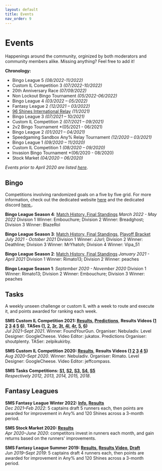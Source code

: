 ```yaml
---
layout: default
title: Events
nav_order: 9
---
```


# Events

Happenings around the community, orginized by both moderators and community members alike. Missing anything? Feel free to add it!

**Chronology:**  
- Bingo League 5 *(08/2022-11/2022)*
- Custom IL Competition 3 *(07/2022-10/2022)*
- 20th Anniversary Race *(07/09/2022)*
- Non Lockout Bingo Tournament *(05/2022-06/2022)*
- Bingo League 4 *(03/2022 – 05/2022)*
- Fantasy League 2 *(12/2021 – 03/2022)*
- [96 Shines International Relay](https://www.twitch.tv/videos/1207877887) *(11/2021)*
- Bingo League 3 *(07/2021 – 10/2021)*
- Custom IL Competition 2 *(07/2021 – 09/2021)*
- 2v2 Bingo Tournament *(05/2021 - 06/2021)
- Bingo League 2 *(01/2021 – 04/2021)*
- Speedgaming Sandbox Any% Relay Tournament *(12/2020 – 03/2021)*
- Bingo League 1 *(09/2020 – 11/2020)*
- Custom IL Competition 1 *(08/2020 – 09/2020)*
- Invasion Bingo Tournament *(06/2020 - 08/2020)
- Stock Market *(04/2020 – 06/2020)*

*Events prior to April 2020 are listed [here](https://www.twitch.tv/sunshinecommunity/about)*.

## Bingo
Competitions involving randomized goals on a five by five grid. For more information, check out the dedicated website [here](https://sms.bingo) and the dedicated discord [here.](https://sms.bingo/discord).

**Bingo League Season 4**: [Match History, Final Standings](https://season4.sms.bingo/)
*March 2022 - May 2022* Division 1 Winner: Embouchure; Division 2 Winner: Breadghost; Division 3 Winner: BlazeRol

**Bingo League Season 3**: [Match History, Final Standings](https://season3.sms.bingo/), [Playoff Bracket](https://docs.google.com/spreadsheets/d/1gN6xyfIoaDTwf04Oz_Yvf5AKNwhfTPi4pA0Bx4_ebMk/edit?usp=sharing)
*July 2021 - October 2021* Division 1 Winner: JJsrl; Division 2 Winner: Deathline; Division 3 Winner: MrYhatoh; Division 4 Winner: Vipa_51

**Bingo League Season 2**: [Match History, Final Standings](https://season2.sms.bingo/)
*January 2021 - April 2021* Division 1 Winner: Rimato13; Division 2 Winner: peaches

**Bingo League Season 1**:
*September 2020 - November 2020* Division 1 Winner: Rimato13; Division 2 Winner: Embouchure; Division 3 Winner: peaches

## Tasks
A weekly unseen challenge or custom IL with a week to route and execute it, and points awarded for ranking each week.

**SMS Custom IL Competition 2021: [Results](https://docs.google.com/spreadsheets/d/16cBdUvXORcb94EsIbTV8l-uyDdfjccDTXuFuTZnh1Qc/), [Predictions](https://docs.google.com/spreadsheets/d/1j2X8cX-w23Owo8jJa9oDHJaT52l_j2SCnX9RCYlpItI)**, **Results Videos ([1](https://youtu.be/WKvUaLOznO0) [2](https://www.twitch.tv/videos/1126424327) [3](https://www.twitch.tv/videos/1132712210) [4](https://www.twitch.tv/videos/1144872247) [5](https://www.twitch.tv/videos/1151758825) [6](https://www.twitch.tv/videos/1160423600))**, **TASes ([1](https://twitter.com/zelpikukirby/status/1422754296257384448), [2](https://twitter.com/zelpikukirby/status/1426517549815001090), [3r](https://twitter.com/zelpikukirby/status/1433832182313672707), [3t](https://twitter.com/zelpikukirby/status/1434035002816167939), [4l](https://twitter.com/zelpikukirby/status/1436943657316151303), [4r](https://twitter.com/zelpikukirby/status/1436926793584283649), [5](https://twitter.com/zelpikukirby/status/1441421033840398345), [6](https://twitter.com/zelpikukirby/status/1443486460707946502))**  
*Jul 2021–Sept 2021*. Winner: FoundYourGun. Organiser: Nebuladiv. Level Designer: GoogleCheese. Video Editor: jukatox. Predictions Organiser: shoutplenty. TASer: zelpikukirby.

**SMS Custom IL Competition 2020: [Results](https://docs.google.com/spreadsheets/d/1wVYrVvGsBOTnuIIfvbNU9GAkXWxUzHOYtq_pUUbYhsw/)**, **Results Videos ([1](https://www.twitch.tv/videos/718899919) [2](https://www.twitch.tv/videos/732937942) [3](https://www.twitch.tv/videos/732942426) [4](https://www.twitch.tv/videos/740868959) [5](https://www.twitch.tv/videos/746739494))**  
*Aug 2020–Sept 2020*. Winner: Nebuladiv. Organiser: Rimato. Level Designer: GoogleCheese. Video Editor: jeffcompass.

**SMS Tasks Competitions:
[S1](https://www.speedrun.com/sms/guide/komwd),
[S2](https://www.speedrun.com/sms/guide/1zc9v),
[S3](https://www.speedrun.com/sms/guide/d51ww),
[S4](https://www.speedrun.com/sms/guide/gp8w6),
[S5](https://www.speedrun.com/sms/guide/b2xqe)**  
*Respectively 2012, 2013, 2014, 2015, 2018*.

## Fantasy Leagues
**SMS Fantasy League Winter 2022: [Info](https://docs.google.com/document/d/1CzzHHdyygT7a2nc0P9Gilm2EfrWxz4_pK_ac9Mca_iE/), [Results](https://docs.google.com/spreadsheets/d/1YCk46PndG4iG3Df3m2CrJHL7kPNlx85HBId8d_j1ouk/)**  
*Dec 2021–Feb 2022*: 5 captains draft 5 runners each, then points are awarded for improvement in Any% and 120 Shines across a 3-month period.

**SMS Stock Market 2020: [Results](https://docs.google.com/spreadsheets/d/1TnPHkA65_yGJLbRlL7AfPdpGfCf9t-K4df8kqVZH0z8/)**  
*Apr 2020–June 2020*: competitors invest in runners each month, and gain returns based on the runners' improvements.

**SMS Fantasy League Summer 2019: [Results](https://docs.google.com/spreadsheets/d/1da6kRY0BJrqdPs1Jjt-D3jiJcorqYPsvWzQDgKeC4o4/), [Results Video](https://www.twitch.tv/videos/487759289), [Draft](https://www.twitch.tv/videos/442440206)**  
*Jun 2019–Sept 2019*: 5 captains draft 4 runners each, then points are awarded for improvement in Any% and 120 Shines across a 3-month period.
